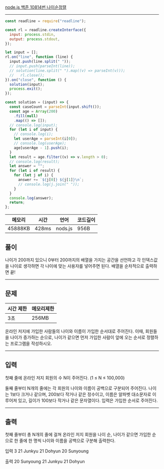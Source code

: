 [node.js 백준 10814번 나이순정렬](https://www.acmicpc.net/problem/10814)

---

```javascript
const readline = require("readline");

const rl = readline.createInterface({
  input: process.stdin,
  output: process.stdout,
});

let input = [];
rl.on("line", function (line) {
  input.push(line.split(" "));
  // input.push(parseInt(line));
  // solution(line.split(" ").map((v) => parseInt(v)));
  //   rl.close();
}).on("close", function () {
  solution(input);
  process.exit();
});

const solution = (input) => {
  const caseCount = parseInt(input.shift());
  const age = Array(200)
    .fill(null)
    .map(() => []);
  // console.log(input);
  for (let i of input) {
    // console.log(i);
    let userAge = parseInt(i[0]);
    // console.log(userAge);
    age[userAge - 1].push(i);
  }
  let result = age.filter((v) => v.length > 0);
  // console.log(result);
  let answer = "";
  for (let i of result) {
    for (let j of i) {
      answer += `${j[0]} ${j[1]}\n`;
      // console.log(j.join(" "));
    }
  }
  console.log(answer);
  return;
};
```

| 메모리  | 시간  | 언어    | 코드길이 |
| ------- | ----- | ------- | -------- |
| 45888KB | 428ms | nods.js | 956B     |

## 풀이

나이가 200까지 있으니 0부터 200까지의 배열을 가지는 공간을 선언하고 각 인덱스값을 나이로 생각하면 각 나이에 맞는 사용자를 넣어주면 된다.
배열을 순차적으로 출력하면 끝!

---

## 문제

| 시간 제한 | 메모리제한 |
| --------- | ---------- |
| 3초       | 256MB      |

온라인 저지에 가입한 사람들의 나이와 이름이 가입한 순서대로 주어진다. 이때, 회원들을 나이가 증가하는 순으로, 나이가 같으면 먼저 가입한 사람이 앞에 오는 순서로 정렬하는 프로그램을 작성하시오.

---

## 입력

첫째 줄에 온라인 저지 회원의 수 N이 주어진다. (1 ≤ N ≤ 100,000)

둘째 줄부터 N개의 줄에는 각 회원의 나이와 이름이 공백으로 구분되어 주어진다. 나이는 1보다 크거나 같으며, 200보다 작거나 같은 정수이고, 이름은 알파벳 대소문자로 이루어져 있고, 길이가 100보다 작거나 같은 문자열이다. 입력은 가입한 순서로 주어진다.

---

## 출력

첫째 줄부터 총 N개의 줄에 걸쳐 온라인 저지 회원을 나이 순, 나이가 같으면 가입한 순으로 한 줄에 한 명씩 나이와 이름을 공백으로 구분해 출력한다.

입력
3
21 Junkyu
21 Dohyun
20 Sunyoung

출력
20 Sunyoung
21 Junkyu
21 Dohyun
